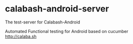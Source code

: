 # calabash-android-server
The test-server for Calabash-Android

Automated Functional testing for Android based on cucumber http://calaba.sh 
